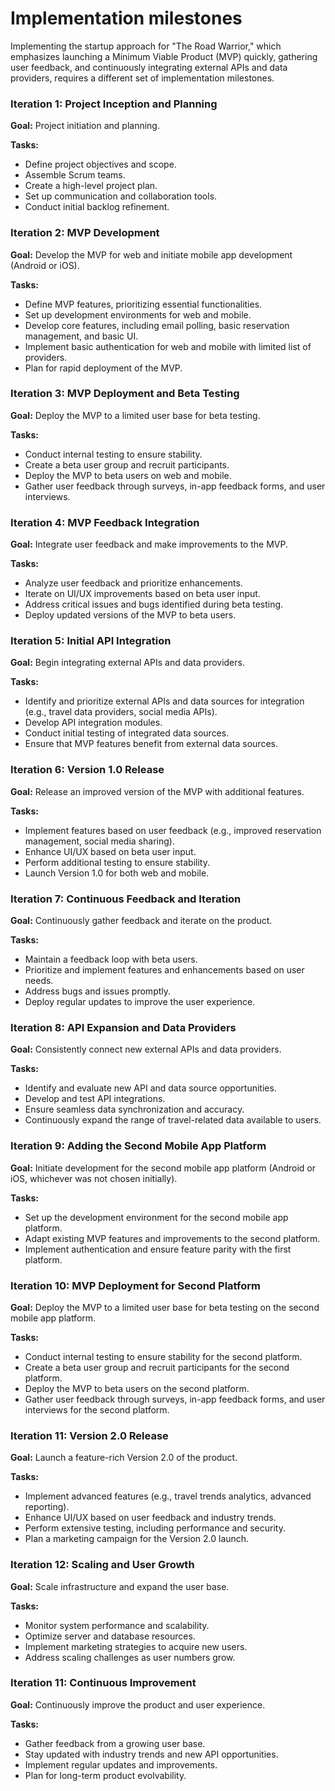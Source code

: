 # Implementation milestones
Implementing the startup approach for "The Road Warrior," which emphasizes launching a Minimum Viable Product (MVP) quickly, gathering user feedback, and continuously integrating external APIs and data providers, requires a different set of implementation milestones.

### Iteration 1: Project Inception and Planning

**Goal:** Project initiation and planning.

**Tasks:**
* Define project objectives and scope.
* Assemble Scrum teams.
* Create a high-level project plan.
* Set up communication and collaboration tools.
* Conduct initial backlog refinement.

### Iteration 2: MVP Development 
**Goal:** Develop the MVP for web and initiate mobile app development (Android or iOS).

**Tasks:**
* Define MVP features, prioritizing essential functionalities.
* Set up development environments for web and mobile.
* Develop core features, including email polling, basic reservation management, and basic UI.
* Implement basic authentication for web and mobile with limited list of providers.
* Plan for rapid deployment of the MVP.

### Iteration 3: MVP Deployment and Beta Testing
**Goal:** Deploy the MVP to a limited user base for beta testing.

**Tasks:**
* Conduct internal testing to ensure stability.
* Create a beta user group and recruit participants.
* Deploy the MVP to beta users on web and mobile.
* Gather user feedback through surveys, in-app feedback forms, and user interviews.

### Iteration 4: MVP Feedback Integration
**Goal:** Integrate user feedback and make improvements to the MVP.

**Tasks:**
* Analyze user feedback and prioritize enhancements.
* Iterate on UI/UX improvements based on beta user input.
* Address critical issues and bugs identified during beta testing.
* Deploy updated versions of the MVP to beta users.

### Iteration 5: Initial API Integration
**Goal:** Begin integrating external APIs and data providers.

**Tasks:**
* Identify and prioritize external APIs and data sources for integration (e.g., travel data providers, social media APIs).
* Develop API integration modules.
* Conduct initial testing of integrated data sources.
* Ensure that MVP features benefit from external data sources.

### Iteration 6: Version 1.0 Release
**Goal:** Release an improved version of the MVP with additional features.

**Tasks:**
* Implement features based on user feedback (e.g., improved reservation management, social media sharing).
* Enhance UI/UX based on beta user input.
* Perform additional testing to ensure stability.
* Launch Version 1.0 for both web and mobile.

### Iteration 7: Continuous Feedback and Iteration
**Goal:** Continuously gather feedback and iterate on the product.

**Tasks:**
* Maintain a feedback loop with beta users.
* Prioritize and implement features and enhancements based on user needs.
* Address bugs and issues promptly.
* Deploy regular updates to improve the user experience.

### Iteration 8: API Expansion and Data Providers
**Goal:** Consistently connect new external APIs and data providers.

**Tasks:**
* Identify and evaluate new API and data source opportunities.
* Develop and test API integrations.
* Ensure seamless data synchronization and accuracy.
* Continuously expand the range of travel-related data available to users.

### Iteration 9: Adding the Second Mobile App Platform
**Goal:** Initiate development for the second mobile app platform (Android or iOS, whichever was not chosen initially).

**Tasks:**
* Set up the development environment for the second mobile app platform.
* Adapt existing MVP features and improvements to the second platform.
* Implement authentication and ensure feature parity with the first platform.

### Iteration 10: MVP Deployment for Second Platform
**Goal:** Deploy the MVP to a limited user base for beta testing on the second mobile app platform.

**Tasks:**
* Conduct internal testing to ensure stability for the second platform.
* Create a beta user group and recruit participants for the second platform.
* Deploy the MVP to beta users on the second platform.
* Gather user feedback through surveys, in-app feedback forms, and user interviews for the second platform.

### Iteration 11: Version 2.0 Release
**Goal:** Launch a feature-rich Version 2.0 of the product.

**Tasks:**
* Implement advanced features (e.g., travel trends analytics, advanced reporting).
* Enhance UI/UX based on user feedback and industry trends.
* Perform extensive testing, including performance and security.
* Plan a marketing campaign for the Version 2.0 launch.

### Iteration 12: Scaling and User Growth
**Goal:** Scale infrastructure and expand the user base.

**Tasks:**
* Monitor system performance and scalability.
* Optimize server and database resources.
* Implement marketing strategies to acquire new users.
* Address scaling challenges as user numbers grow.

### Iteration 11: Continuous Improvement
**Goal:** Continuously improve the product and user experience.

**Tasks:**
* Gather feedback from a growing user base.
* Stay updated with industry trends and new API opportunities.
* Implement regular updates and improvements.
* Plan for long-term product evolvability.